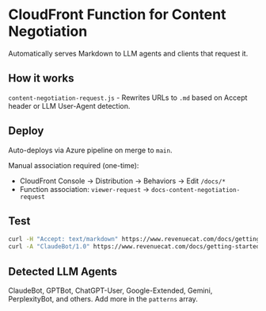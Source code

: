 # CloudFront Function for Content Negotiation

Automatically serves Markdown to LLM agents and clients that request it.

## How it works

`content-negotiation-request.js` - Rewrites URLs to `.md` based on Accept header or LLM User-Agent detection.

## Deploy

Auto-deploys via Azure pipeline on merge to `main`.

Manual association required (one-time):

- CloudFront Console → Distribution → Behaviors → Edit `/docs/*`
- Function association: `viewer-request` → `docs-content-negotiation-request`

## Test

```bash
curl -H "Accept: text/markdown" https://www.revenuecat.com/docs/getting-started/
curl -A "ClaudeBot/1.0" https://www.revenuecat.com/docs/getting-started/
```

## Detected LLM Agents

ClaudeBot, GPTBot, ChatGPT-User, Google-Extended, Gemini, PerplexityBot, and others. Add more in the `patterns` array.
